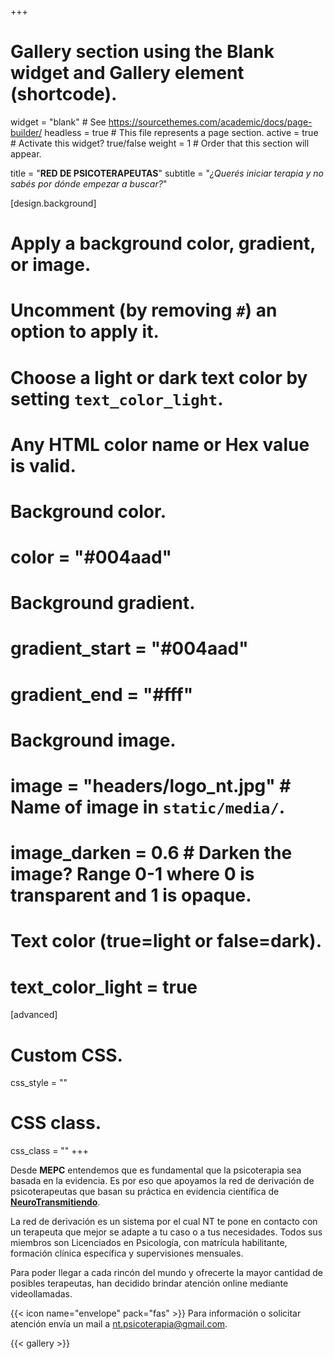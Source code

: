 +++
# Gallery section using the Blank widget and Gallery element (shortcode).
widget = "blank"  # See https://sourcethemes.com/academic/docs/page-builder/
headless = true  # This file represents a page section.
active = true  # Activate this widget? true/false
weight = 1  # Order that this section will appear.

title = "**RED DE PSICOTERAPEUTAS**"
subtitle = "*¿Querés iniciar terapia y no sabés por dónde empezar a buscar?*"

[design.background]
  # Apply a background color, gradient, or image.
  #   Uncomment (by removing `#`) an option to apply it.
  #   Choose a light or dark text color by setting `text_color_light`.
  #   Any HTML color name or Hex value is valid.
  
  # Background color.
  # color = "#004aad"
  
  # Background gradient.
  # gradient_start = "#004aad"
  # gradient_end = "#fff"
  
  # Background image.
  # image = "headers/logo_nt.jpg"  # Name of image in `static/media/`.
  # image_darken = 0.6  # Darken the image? Range 0-1 where 0 is transparent and 1 is opaque.

  # Text color (true=light or false=dark).
   # text_color_light = true  
  
[advanced]
 # Custom CSS. 
 css_style = ""
 
 # CSS class.
 css_class = ""
+++


Desde **MEPC** entendemos que es fundamental que la psicoterapia sea basada en la evidencia. Es por eso que apoyamos la red de derivación de psicoterapeutas que basan su práctica en evidencia científica de [**NeuroTransmitiendo**](https://www.neurotransmitiendo.org/).

La red de derivación es un sistema por el cual NT te pone en contacto con un terapeuta que mejor se adapte a tu caso o a tus necesidades. Todos sus miembros son Licenciados en Psicología, con matrícula habilitante, formación clínica específica y supervisiones mensuales. 

Para poder llegar a cada rincón del mundo y ofrecerte la mayor cantidad de posibles terapeutas, han decidido brindar atención online mediante videollamadas.

{{< icon name="envelope" pack="fas" >}} Para información o solicitar atención envía un mail a nt.psicoterapia@gmail.com.


{{< gallery >}}
